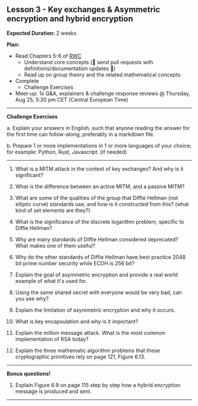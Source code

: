 <meta property="og:image" content="../rwc-cover-v1.png"/>

## Lesson 3 - Key exchanges & Asymmetric encryption and hybrid encryption

**Expected Duration:** 2 weeks


**Plan:**
* Read Chapters 5-6 of [RWC](https://www.manning.com/books/real-world-cryptography?a_aid=Realworldcrypto&a_bid=ad500e09)
  * Understand core concepts (🎉 send pull requests with definitions/documentation updates 🎉)
  * Read up on group theory and the related mathematical concepts 
* Complete 
  * Challenge Exercises 
* Meet-up: 1x Q&A, explainers & challenge response reviews @ Thursday, Aug 25, 5:30 pm CET (Central European Time)



---

**Challenge Exercises**

a. Explain your answers in English, such that anyone reading the answer for the first time can follow-along, preferably in a markdown file.

b. Prepare 1 or more implementations in 1 or more languages of your choice; for example: Python, Rust, Javascript. (if needed)

---

1. What is a MITM attack in the context of key exchanges? And why is it significant?

2. What is the difference between an active MITM, and a passive MITM?

3. What are some of the qualities of the group that Diffie Hellman (not elliptic curve) standards use, and how is it constructed from this? (what kind of set elements are they?)

4. What is the significance of the discrete logarithm problem, specific to Diffie Hellman?

5. Why are many standards of Diffie Hellman considered deprecated? What makes one of them useful?

6. Why do the other standards of Diffie Hellman have best practice 2048 bit prime number security while ECDH is 256 bit?



7. Explain the goal of asymmetric encryption and provide a real world example of what it's used for.

8. Using the same shared secret with everyone would be very bad, can you see why?

9. Explain the limitation of asymmetric encryption and why it occurs.

10. What is key encapsulation and why is it important?

11. Explain the million message attack. What is the most common implementation of RSA today?

12. Explain the three mathematic algorithm problems that these cryptographic primitives rely on page 121, Figure 6.13.

---

**Bonus questions!**

1. Explain Figure 6.9 on page 115 step by step how a hybrid encryption message is produced and sent.


---
